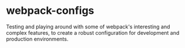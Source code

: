 # webpack-configs
Testing and playing around with some of webpack's interesting and complex features, to create a robust configuration for development and production environments.
